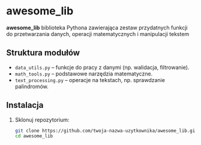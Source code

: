 # awesome_lib

**awesome_lib** biblioteka Pythona zawierająca zestaw przydatnych funkcji do przetwarzania danych, operacji matematycznych i manipulacji tekstem

##  Struktura modułów

- `data_utils.py` – funkcje do pracy z danymi (np. walidacja, filtrowanie).
- `math_tools.py` – podstawowe narzędzia matematyczne.
- `text_processing.py` – operacje na tekstach, np. sprawdzanie palindromów.

##  Instalacja

1. Sklonuj repozytorium:
   ```bash
   git clone https://github.com/twoja-nazwa-uzytkownika/awesome_lib.git
   cd awesome_lib
